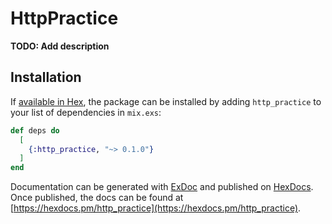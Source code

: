 # HttpPractice

**TODO: Add description**

## Installation

If [available in Hex](https://hex.pm/docs/publish), the package can be installed
by adding `http_practice` to your list of dependencies in `mix.exs`:

```elixir
def deps do
  [
    {:http_practice, "~> 0.1.0"}
  ]
end
```

Documentation can be generated with [ExDoc](https://github.com/elixir-lang/ex_doc)
and published on [HexDocs](https://hexdocs.pm). Once published, the docs can
be found at [https://hexdocs.pm/http_practice](https://hexdocs.pm/http_practice).


